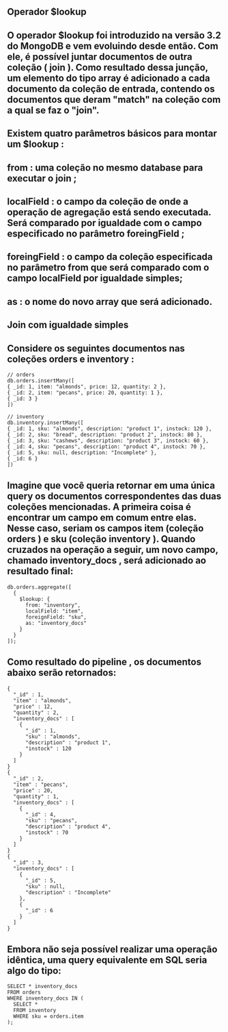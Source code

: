 ## Operador $lookup

## O operador $lookup foi introduzido na versão 3.2 do MongoDB e vem evoluindo desde então. Com ele, é possível juntar documentos de outra coleção ( join ). Como resultado dessa junção, um elemento do tipo array é adicionado a cada documento da coleção de entrada, contendo os documentos que deram "match" na coleção com a qual se faz o "join".

## Existem quatro parâmetros básicos para montar um $lookup :

## from : uma coleção no mesmo database para executar o join ;
## localField : o campo da coleção de onde a operação de agregação está sendo executada. Será comparado por igualdade com o campo especificado no parâmetro foreingField ;
## foreingField : o campo da coleção especificada no parâmetro from que será comparado com o campo localField por igualdade simples;
## as : o nome do novo array que será adicionado.

## Join com igualdade simples
## Considere os seguintes documentos nas coleções orders e inventory :

````
// orders
db.orders.insertMany([
{ _id: 1, item: "almonds", price: 12, quantity: 2 },
{ _id: 2, item: "pecans", price: 20, quantity: 1 },
{ _id: 3 }
])
````

````
// inventory
db.inventory.insertMany([
{ _id: 1, sku: "almonds", description: "product 1", instock: 120 },
{ _id: 2, sku: "bread", description: "product 2", instock: 80 },
{ _id: 3, sku: "cashews", description: "product 3", instock: 60 },
{ _id: 4, sku: "pecans", description: "product 4", instock: 70 },
{ _id: 5, sku: null, description: "Incomplete" },
{ _id: 6 }
])
````

## Imagine que você queria retornar em uma única query os documentos correspondentes das duas coleções mencionadas. A primeira coisa é encontrar um campo em comum entre elas. Nesse caso, seriam os campos item (coleção orders ) e sku (coleção inventory ). Quando cruzados na operação a seguir, um novo campo, chamado inventory_docs , será adicionado ao resultado final:

````
db.orders.aggregate([
  {
    $lookup: {
      from: "inventory",
      localField: "item",
      foreignField: "sku",
      as: "inventory_docs"
    }
  }
]);
````

## Como resultado do pipeline , os documentos abaixo serão retornados:

````
{
  "_id" : 1,
  "item" : "almonds",
  "price" : 12,
  "quantity" : 2,
  "inventory_docs" : [
    {
      "_id" : 1,
      "sku" : "almonds",
      "description" : "product 1",
      "instock" : 120
    }
  ]
}
{
  "_id" : 2,
  "item" : "pecans",
  "price" : 20,
  "quantity" : 1,
  "inventory_docs" : [
    {
      "_id" : 4,
      "sku" : "pecans",
      "description" : "product 4",
      "instock" : 70
    }
  ]
}
{
  "_id" : 3,
  "inventory_docs" : [
    {
      "_id" : 5,
      "sku" : null,
      "description" : "Incomplete"
    },
    {
      "_id" : 6
    }
  ]
}
````

## Embora não seja possível realizar uma operação idêntica, uma query equivalente em SQL seria algo do tipo:

````
SELECT * inventory_docs
FROM orders
WHERE inventory_docs IN (
  SELECT *
  FROM inventory
  WHERE sku = orders.item
);
````
